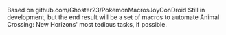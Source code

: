 Based on github.com/Ghoster23/PokemonMacrosJoyConDroid
Still in development, but the end result will be a set of macros to automate Animal Crossing: New Horizons' most tedious tasks, if possible.
